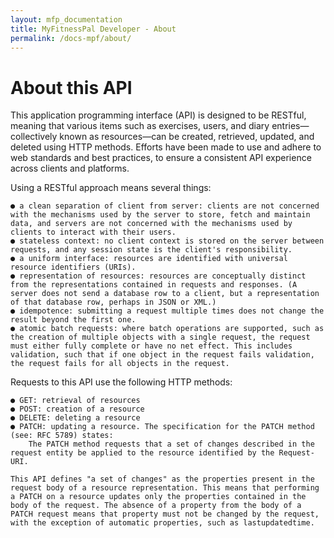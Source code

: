 ```yaml
---
layout: mfp_documentation
title: MyFitnessPal Developer - About
permalink: /docs-mpf/about/
---
```


# About this API

This application programming interface (API) is designed to be RESTful, meaning that various items such as exercises, users, and diary entries—collectively known as resources—can be created, retrieved, updated, and deleted using HTTP methods. Efforts have been made to use and adhere to web standards and best practices, to ensure a consistent API experience across clients and platforms.

Using a RESTful approach means several things:

    ● a clean separation of client from server: clients are not concerned with the mechanisms used by the server to store, fetch and maintain data, and servers are not concerned with the mechanisms used by clients to interact with their users.
    ● stateless context: no client context is stored on the server between requests, and any session state is the client's responsibility.
    ● a uniform interface: resources are identified with universal resource identifiers (URIs).
    ● representation of resources: resources are conceptually distinct from the representations contained in requests and responses. (A server does not send a database row to a client, but a representation of that database row, perhaps in JSON or XML.)
    ● idempotence: submitting a request multiple times does not change the result beyond the first one.
    ● atomic batch requests: where batch operations are supported, such as the creation of multiple objects with a single request, the request must either fully complete or have no net effect. This includes validation, such that if one object in the request fails validation, the request fails for all objects in the request.

Requests to this API use the following HTTP methods:

    ● GET: retrieval of resources
    ● POST: creation of a resource
    ● DELETE: deleting a resource
    ● PATCH: updating a resource. The specification for the PATCH method (see: ​RFC 5789)​ states:
        The PATCH method requests that a set of changes described in the request entity be applied to the resource identified by the Request­URI.

    This API defines "a set of changes" as t​he properties present in the request body of a resource representation.​ This means that performing a PATCH on a resource updates only​ the properties contained in the body of the request. The absence of a property from the body of a PATCH request means that property ​must not​ be changed by the request, with the exception of automatic properties, such as last­updated­time.


